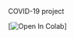 COVID-19 project

[![Open In Colab](https://colab.research.google.com/drive/1sHBrqOnsnTBztfEx9j4vIWl4zO660M4f)]
